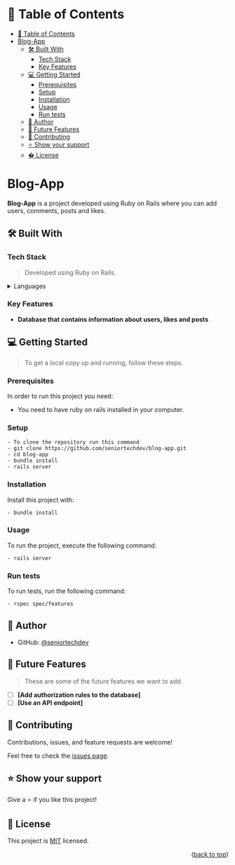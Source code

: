<a name="readme-top"></a>


# 📗 Table of Contents

- [📗 Table of Contents](#-table-of-contents)
- [Blog-App ](#blog-app-)
  - [🛠 Built With ](#-built-with-)
    - [Tech Stack ](#tech-stack-)
    - [Key Features ](#key-features-)
  - [💻 Getting Started ](#-getting-started-)
    - [Prerequisites](#prerequisites)
    - [Setup](#setup)
    - [Installation](#installation)
    - [Usage](#usage)
    - [Run tests](#run-tests)
  - [👥 Author ](#-author-)
  - [🔭 Future Features ](#-future-features-)
  - [🤝 Contributing ](#-contributing-)
  - [⭐️ Show your support ](#️-show-your-support-)
  - [� License ](#-license-)

<!-- PROJECT DESCRIPTION -->

# Blog-App <a name="about-project"></a>

**Blog-App** is a project developed using Ruby on Rails where you can add users, comments, posts and likes.


## 🛠 Built With <a name="built-with"></a>

### Tech Stack <a name="tech-stack"></a>

> Developed using Ruby on Rails.
<details>
  <summary>Languages</summary>
  <ul>
    <li><a href="https://www.ruby-lang.org/en/">Ruby</a></li>
  </ul>
    <ul>
    <li><a href="https://rubyonrails.org/">Rails</a></li>
  </ul>
</details>

### Key Features <a name="key-features"></a>
- **Database that contains information about users, likes and posts**
## 💻 Getting Started <a name="getting-started"></a>
> To get a local copy up and running, follow these steps.

### Prerequisites

In order to run this project you need:

- You need to have ruby on rails installed in your computer.

### Setup
```
- To clone the repository run this command 
- git clone https://github.com/seniortechdev/blog-app.git
- cd blog-app
- bundle install
- rails server
```
### Installation
Install this project with:
```
- bundle install
```

### Usage
To run the project, execute the following command:
```
- rails server
```

### Run tests
To run tests, run the following command:
```
- rspec spec/features
```

## 👥 Author <a name="authors"></a>

- GitHub: [@seniortechdev](https://github.com/https://github.com/seniortechdev)

<!-- FUTURE FEATURES -->

## 🔭 Future Features <a name="future-features"></a>

> These are some of the future features we want to add.

- [ ] **[Add authorization rules to the database]**
- [ ] **[Use an API endpoint]**

## 🤝 Contributing <a name="contributing"></a>

Contributions, issues, and feature requests are welcome!

Feel free to check the [issues page](../../issues/).


## ⭐️ Show your support <a name="support"></a>

Give a ⭐️ if you like this project!

## 📝 License <a name="license"></a>

This project is [MIT](./LICENSE) licensed.

<p align="right">(<a href="#readme-top">back to top</a>)</p>

